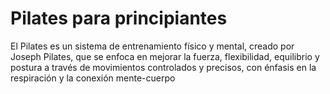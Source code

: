 # Pilates para principiantes

El Pilates es un sistema de entrenamiento físico y mental, creado por Joseph Pilates, que se enfoca en mejorar la fuerza, flexibilidad, equilibrio y postura a través de movimientos controlados y precisos, con énfasis en la respiración y la conexión mente-cuerpo